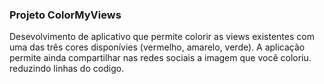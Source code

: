 ### Projeto ColorMyViews
Desevolvimento de aplicativo que permite colorir as views existentes com uma das três cores disponívies (vermelho, amarelo, verde). A aplicação permite ainda compartilhar nas redes sociais a imagem que você coloriu.
reduzindo linhas do codigo.
